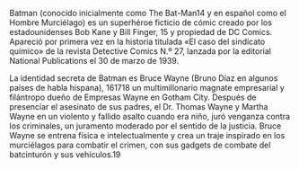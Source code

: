 Batman (conocido inicialmente como The Bat-Man14​ y en español como el Hombre Murciélago) es un superhéroe ficticio de cómic creado por los estadounidenses Bob Kane y Bill Finger,
15​ y propiedad de DC Comics. Apareció por primera vez en la historia titulada «El caso del sindicato químico» de la revista Detective Comics N.º 27, 
lanzada por la editorial National Publications el 30 de marzo de 1939.

La identidad secreta de Batman es Bruce Wayne (Bruno Díaz en algunos países de habla hispana),
16​17​18​ un multimillonario magnate empresarial y filántropo dueño de Empresas Wayne en Gotham City.
Después de presenciar el asesinato de sus padres, el Dr. Thomas Wayne y Martha Wayne en un violento y fallido asalto cuando era niño, 
juró venganza contra los criminales, un juramento moderado por el sentido de la justicia.
Bruce Wayne se entrena física e intelectualmente y crea un traje inspirado en los murciélagos para combatir el crimen,
con sus gadgets de combate del batcinturón y sus vehículos.19
